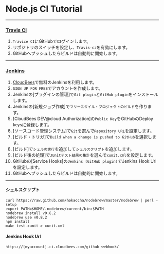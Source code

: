 Node.js CI Tutorial
===================

---

### [Travis CI](http://travis-ci.org/)

1. `Travice CI`にGitHubでログインします。
2. リポジトリのスイッチを設定し、`Travis-ci`を有効にします。
3. GitHubへプッシュしたらビルドは自動的に開始します。

---

### [Jenkins](https://jenkins-ci.org/)

1. [CloudBees](http://www.cloudbees.com/)で無料のJenkinsを利用します。
2. `SIGN UP FOR FREE`でアカウントを作成します。
3. Jenkinsの[プラグインの管理]で`Git plugin`と`GitHub plugin`をインストールします。
4. Jenkinsの[新規ジョブ作成]で`フリースタイル・プロジェクトのビルド`を作ります。
5. [CloudBees DEV@cloud Authorization]の`Public Key`をGitHubのDeploy keysに登録します。
6. [ソースコード管理システム]で`Git`を選んで`Repository URL`を設定します。
7. [ビルド・トリガ]で`Build when a change is pushed to GitHub`を選択します。
8. [ビルド]で`シェルの実行`を追加して`シェルスクリプト`を追加します。
9. [ビルド後の処理]で`JUnitテスト結果の集計`を選んで`xunit.xml`を設定します。
10. GitHubの[Service Hooks]の`Jenkins (GitHub plugin)`でJenkins Hook Urlを設定します。
11. GitHubへプッシュしたらビルドは自動的に開始します。

---

#### シェルスクリプト
    curl https://raw.github.com/hokaccha/nodebrew/master/nodebrew | perl - setup
    export PATH=$HOME/.nodebrew/current/bin:$PATH
    nodebrew install v0.8.2
    nodebrew use v0.8.2
    npm install
    make test-xunit > xunit.xml

#### Jenkins Hook Url
    https://[myaccount].ci.cloudbees.com/github-webhook/
